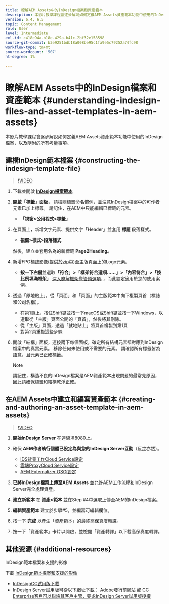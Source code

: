```yaml
---
title: 瞭解AEM Assets中的InDesign檔案和資產範本
description: 本影片教學課程會逐步解說如何定義AEM Assets資產範本功能中使用的InDesign檔案，以及隨附的所有考量事項。
version: 6.4, 6.5
topic: Content Management
role: User
level: Intermediate
exl-id: c418e94a-b18e-429a-b41c-2bf32e158598
source-git-commit: b3e9251bdb18a008be95c1fa9e5c79252a74fc98
workflow-type: tm+mt
source-wordcount: '507'
ht-degree: 1%

---
```


# 瞭解AEM Assets中的InDesign檔案和資產範本 {#understanding-indesign-files-and-asset-templates-in-aem-assets}

本影片教學課程會逐步解說如何定義AEM Assets資產範本功能中使用的InDesign檔案，以及隨附的所有考量事項。

## 建構InDesign範本檔案 {#constructing-the-indesign-template-file}

>[!VIDEO](https://video.tv.adobe.com/v/19293?quality=12&learn=on)

1. 下載並開啟 [**InDesign檔案範本**](assets/asset-templates-tutorial-video--supporting-files.zip)
2. **開啟「標籤」面板，** 請檢閱標籤命名慣例，並注意InDesign檔案中的可作者元素已加上標籤。 請記住，在AEM中只能編輯已標籤的元素。

   * **「視窗>公用程式>標籤」**

3. 在頁面上，新增文字元素、提供文字「Header」並套用 **標題** 段落樣式。

   * **視窗>樣式>段落樣式**

   然後，建立並套用名為的新標籤 **Page2Heading。**

4. 新增FPO標誌影像([提供於zip中](assets/asset-templates-tutorial-video--supporting-files.zip))至主版頁面上的Logo元素。

   * **按一下右鍵**&#x200B;並選取&#x200B;**「符合」>「框架符合選項……」>「內容符合」>「按比例填滿框架」**
   [深入瞭解框架彎管頭選項](https://helpx.adobe.com/indesign/using/frames-objects.html#fitting_objects_to_frames)，，而此設定適用於您的使用案例。

5. 透過「原地貼上」，從「頁面」和「頁面」的主版範本中向下複製頁首（標誌和公司名稱）。

   * 在第1頁上，按住Shift鍵並按一下macOS或Shift鍵並按一下Windows，以選取從「主版」頁面公開的「頁首」，然後將其刪除。
   * 從「主版」頁面，透過「就地貼上」將頁首複製到第1頁
   * 對第2頁重複這些步驟

6. 開啟「結構」面板，連按兩下每個面板，確定所有結構元素都對應到InDesign檔案中的真實元素。 移除任何未使用或不需要的元素。 請確認所有標籤皆為語意，且元素已正確標籤。

   >[!NOTE]
   >
   >請記住，構造不良的InDesign檔案是AEM資產範本出現問題的最常見原因，因此請確保標籤和結構乾淨正確。

## 在AEM Assets中建立和編寫資產範本 {#creating-and-authoring-an-asset-template-in-aem-assets}

>[!VIDEO](https://video.tv.adobe.com/v/19294?quality=12&learn=on)

1. **開始InDesign Server** 在連線埠8080上。
2. 確保 **AEM作者執行個體已設定為與您的InDesign Server互動**（反之亦然）。

   * [IDS背景工作Cloud Service設定](http://localhost:4502/etc/cloudservices/proxy/ids.html)
   * [雲端ProxyCloud Service設定](http://localhost:4502/etc/cloudservices/proxy.html)
   * [AEM Externalizer OSGi設定](http://localhost:4502/system/console/configMgr)

3. **已將InDesign檔案上傳至AEM Assets** 並允許AEM工作流程和InDesign Server完全處理資產。
4. **建立新範本** 在 **資產>範本** 並在Step #4中選取上傳至AEM的InDesign檔案。
5. **編輯資產範本** 建立於步驟#5，並編寫可編輯欄位。
6. 按一下 **完成** 以產生「資產範本」的最終高保真度轉譯。
7. 按一下「資產範本」卡片以開啟，並檢閱「資產轉譯」以下載高保真度轉譯。

## 其他资源 {#additional-resources}

InDesign範本檔案和支援的影像

下載 [InDesign範本檔案和支援的影像](assets/asset-templates-tutorial-video--supporting-files-1.zip)

* [InDesignCC試用版下載](https://creative.adobe.com/products/download/indesign)
* InDesign Server試用版可從以下網址下載： [Adobe發行前網站](https://www.adobeprerelease.com/) 或 [CC Enterprise客戶可以聯絡其客戶主管，要求InDesign Server試用版授權](https://www.adobe.com/products/indesignserver/faq.html)
